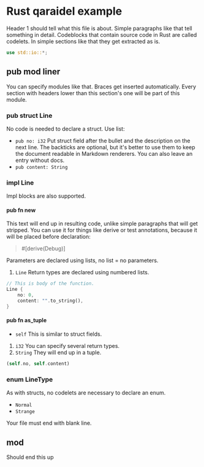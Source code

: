 # Rust qaraidel example

Header 1 should tell what this file is about. Simple paragraphs like that tell
something in detail. Codeblocks that contain source code in Rust are called
codelets. In simple sections like that they get extracted as is.

```rust
use std::io::*;
```
## pub mod liner

You can specify modules like that. Braces get inserted automatically. Every
section with headers lower than this section's one will be part of this
module.

### pub struct Line

No code is needed to declare a struct. Use list:

- `pub no: i32`
  Put struct field after the bullet and the description on the next line. The
  backticks are optional, but it's better to use them to keep the document 
  readable in Markdown renderers. You can also leave an entry without docs.
- `pub content: String`

### impl Line

Impl blocks are also supported. 

#### pub fn new

This text will end up in resulting code, unlike simple paragraphs that will
get stripped. You can use it for things like derive or test annotations,
because it will be placed before declaration:

> #[derive(Debug)]

Parameters are declared using lists, no list = no parameters.

1. `Line`
  Return types are declared using numbered lists.

```rust
// This is body of the function.
Line {
    no: 0,
    content: "".to_string(),
}
```

#### pub fn as_tuple

- `self`
  This is similar to struct fields.

1. `i32`
  You can specify several return types.
2. `String`
  They will end up in a tuple.

```rust
(self.no, self.content)
```

### enum LineType

As with structs, no codelets are necessary to declare an enum.

- `Normal`
- `Strange`

Your file must end with blank line.

## mod

Should end this up
